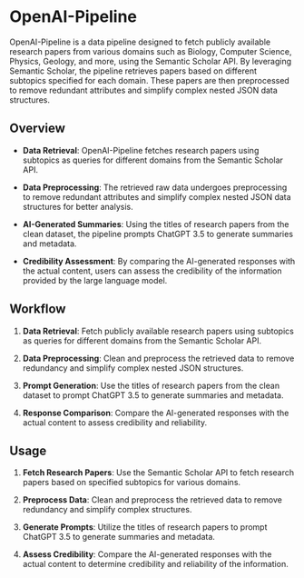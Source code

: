 # OpenAI-Pipeline

OpenAI-Pipeline is a data pipeline designed to fetch publicly available research papers from various domains such as Biology, Computer Science, Physics, Geology, and more, using the Semantic Scholar API. By leveraging Semantic Scholar, the pipeline retrieves papers based on different subtopics specified for each domain. These papers are then preprocessed to remove redundant attributes and simplify complex nested JSON data structures.

## Overview

- **Data Retrieval**: OpenAI-Pipeline fetches research papers using subtopics as queries for different domains from the Semantic Scholar API.

- **Data Preprocessing**: The retrieved raw data undergoes preprocessing to remove redundant attributes and simplify complex nested JSON data structures for better analysis.

- **AI-Generated Summaries**: Using the titles of research papers from the clean dataset, the pipeline prompts ChatGPT 3.5 to generate summaries and metadata.

- **Credibility Assessment**: By comparing the AI-generated responses with the actual content, users can assess the credibility of the information provided by the large language model.

## Workflow

1. **Data Retrieval**: Fetch publicly available research papers using subtopics as queries for different domains from the Semantic Scholar API.

2. **Data Preprocessing**: Clean and preprocess the retrieved data to remove redundancy and simplify complex nested JSON structures.

3. **Prompt Generation**: Use the titles of research papers from the clean dataset to prompt ChatGPT 3.5 to generate summaries and metadata.

4. **Response Comparison**: Compare the AI-generated responses with the actual content to assess credibility and reliability.

## Usage

1. **Fetch Research Papers**: Use the Semantic Scholar API to fetch research papers based on specified subtopics for various domains.

2. **Preprocess Data**: Clean and preprocess the retrieved data to remove redundancy and simplify complex structures.

3. **Generate Prompts**: Utilize the titles of research papers to prompt ChatGPT 3.5 to generate summaries and metadata.

4. **Assess Credibility**: Compare the AI-generated responses with the actual content to determine credibility and reliability of the information.
